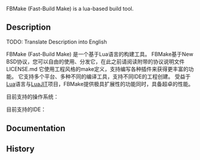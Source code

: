 FBMake (Fast-Build Make) is a lua-based build tool.

Description
-----------
TODO: Translate Description into English

FBMake (Fast-Build Make) 是一个基于Lua语言的构建工具。
FBMake基于New BSD协议，您可以自由的使用、分发它，在此之前请阅读附带的协议说明文件LICENSE.md
它使用工程风格的make定义，支持编写各种插件来获得更丰富的功能。
它支持多个平台、多种不同的编译工具，支持不同IDE的工程创建。
受益于[Lua](www.lua.org)语言与[LuaJIT](www.luajit.org)项目，FBMake提供极具扩展性的功能同时，具备超卓的性能。


目前支持的操作系统：


目前支持的IDE：


Documentation
-------------



History
-------
